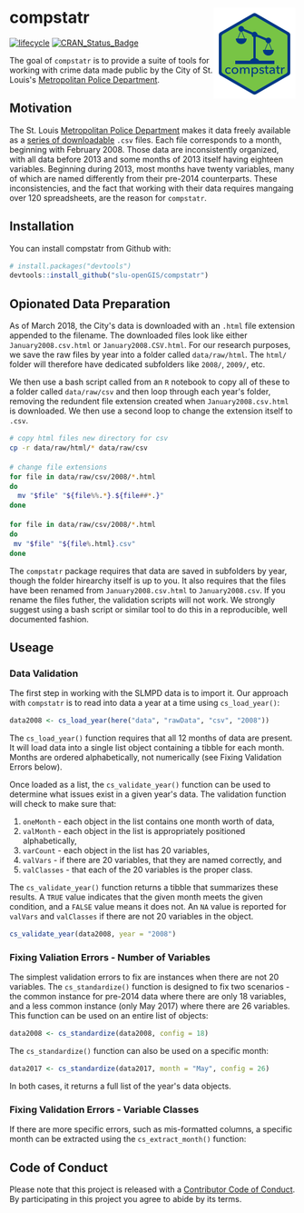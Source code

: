 
<!-- README.md is generated from README.Rmd. Please edit that file -->
compstatr <img src="man/figures/logo.png" align="right" />
==========================================================

[![lifecycle](https://img.shields.io/badge/lifecycle-maturing-blue.svg)](https://www.tidyverse.org/lifecycle/#maturing) [![CRAN\_Status\_Badge](http://www.r-pkg.org/badges/version/compstatr)](https://cran.r-project.org/package=compstatr)

The goal of `compstatr` is to provide a suite of tools for working with crime data made public by the City of St. Louis's [Metropolitan Police Department](http://www.slmpd.org).

Motivation
----------

The St. Louis [Metropolitan Police Department](http://www.slmpd.org) makes it data freely available as a [series of downloadable](http://www.slmpd.org/Crimereports.shtml) `.csv` files. Each file corresponds to a month, beginning with February 2008. Those data are inconsistently organized, with all data before 2013 and some months of 2013 itself having eighteen variables. Beginning during 2013, most months have twenty variables, many of which are named differently from their pre-2014 counterparts. These inconsistencies, and the fact that working with their data requires mangaing over 120 spreadsheets, are the reason for `compstatr`.

Installation
------------

You can install compstatr from Github with:

``` r
# install.packages("devtools")
devtools::install_github("slu-openGIS/compstatr")
```

Opionated Data Preparation
--------------------------

As of March 2018, the City's data is downloaded with an `.html` file extension appended to the filename. The downloaded files look like either `January2008.csv.html` or `January2008.CSV.html`. For our research purposes, we save the raw files by year into a folder called `data/raw/html`. The `html/` folder will therefore have dedicated subfolders like `2008/`, `2009/`, etc.

We then use a bash script called from an `R` notebook to copy all of these to a folder called `data/raw/csv` and then loop through each year's folder, removing the redundent file extension created when `January2008.csv.html` is downloaded. We then use a second loop to change the extension itself to `.csv`.

``` bash
# copy html files new directory for csv
cp -r data/raw/html/* data/raw/csv

# change file extensions
for file in data/raw/csv/2008/*.html
do
  mv "$file" "${file%%.*}.${file##*.}"
done

for file in data/raw/csv/2008/*.html
do
 mv "$file" "${file%.html}.csv"
done
```

The `compstatr` package requires that data are saved in subfolders by year, though the folder hirearchy itself is up to you. It also requires that the files have been renamed from `January2008.csv.html` to `January2008.csv`. If you rename the files futher, the validation scripts will not work. We strongly suggest using a bash script or similar tool to do this in a reproducible, well documented fashion.

Useage
------

### Data Validation

The first step in working with the SLMPD data is to import it. Our approach with `compstatr` is to read into data a year at a time using `cs_load_year()`:

``` r
data2008 <- cs_load_year(here("data", "rawData", "csv", "2008"))
```

The `cs_load_year()` function requires that all 12 months of data are present. It will load data into a single list object containing a tibble for each month. Months are ordered alphabetically, not numerically (see Fixing Validation Errors below).

Once loaded as a list, the `cs_validate_year()` function can be used to determine what issues exist in a given year's data. The validation function will check to make sure that:

1.  `oneMonth` - each object in the list contains one month worth of data,
2.  `valMonth` - each object in the list is appropriately positioned alphabetically,
3.  `varCount` - each object in the list has 20 variables,
4.  `valVars` - if there are 20 variables, that they are named correctly, and
5.  `valClasses` - that each of the 20 variables is the proper class.

The `cs_validate_year()` function returns a tibble that summarizes these results. A `TRUE` value indicates that the given month meets the given condition, and a `FALSE` value means it does not. An `NA` value is reported for `valVars` and `valClasses` if there are not 20 variables in the object.

``` r
cs_validate_year(data2008, year = "2008")
```

### Fixing Valiation Errors - Number of Variables

The simplest validation errors to fix are instances when there are not 20 variables. The `cs_standardize()` function is designed to fix two scenarios - the common instance for pre-2014 data where there are only 18 variables, and a less common instance (only May 2017) where there are 26 variables. This function can be used on an entire list of objects:

``` r
data2008 <- cs_standardize(data2008, config = 18)
```

The `cs_standardize()` function can also be used on a specific month:

``` r
data2017 <- cs_standardize(data2017, month = "May", config = 26)
```

In both cases, it returns a full list of the year's data objects.

### Fixing Validation Errors - Variable Classes

If there are more specific errors, such as mis-formatted columns, a specific month can be extracted using the `cs_extract_month()` function:

Code of Conduct
---------------

Please note that this project is released with a [Contributor Code of Conduct](CONDUCT.md). By participating in this project you agree to abide by its terms.
